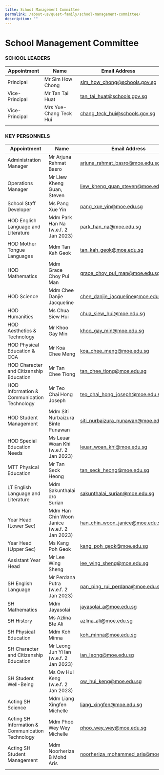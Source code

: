 ```yaml
---
title: School Management Committee
permalink: /about-us/quest-family/school-management-committee/
description: ""
---
```

School Management Committee
===========================

### SCHOOL LEADERS

| Appointment |Name | Email Address |
| -------- | -------- | -------- |
| Principal    | Mr Sim How Chong     | <a href = "mailto: sim_how_chong@schools.gov.sg"> sim_how_chong@schools.gov.sg</a>      |
| Vice-Principal    | Mr Tan Tai Huat     | <a href = "mailto: tan_tai_huat@schools.gov.sg"> tan_tai_huat@schools.gov.sg</a>      |
| Vice-Principal    | Mrs Yue-Chang Teck Hui    | <a href = "mailto: chang_teck_hui@schools.gov.sg"> chang_teck_hui@schools.gov.sg</a>      |
| | | |

### KEY PERSONNELS

| Appointment |Name | Email Address |
| -------- | -------- | -------- |
| Administration Manager   | Mr Arjuna Rahmat Basro   | <a href = "mailto: arjuna_rahmat_basro@moe.edu.sg"> arjuna_rahmat_basro@moe.edu.sg</a>      |
| Operations Manager   | Mr Liew Kheng Guan, Steven   | <a href = "mailto: liew_kheng_guan_steven@moe.edu.sg"> liew_kheng_guan_steven@moe.edu.sg</a>      |
| School Staff Developer   | Ms Pang Xue Yin| <a href = "mailto: pang_xue_yin@moe.edu.sg"> pang_xue_yin@moe.edu.sg</a>      |
| HOD English Language and Literature | Mdm Park Han Na (w.e.f. 2 Jan 2023)  | <a href = "mailto: park_han_na@moe.edu.sg "> park_han_na@moe.edu.sg</a>    |
| HOD Mother Tongue Languages   | Mdm Tan Kah Geok | <a href = "tan_kah_geok@moe.edu.sg"> tan_kah_geok@moe.edu.sg</a>      |
| HOD Mathematics | Mdm Grace Choy Pui Man | <a href = "grace_choy_pui_man@moe.edu.sg"> grace_choy_pui_man@moe.edu.sg</a>      |
| HOD Science  | Mdm Chee Danjie Jacqueline | <a href = "chee_danjie_jacqueline@moe.edu.sg"> chee_danjie_jacqueline@moe.edu.sg</a>      |
| HOD Humanities   | Ms Chua Siew Hui   | <a href = "mailto: chua_siew_hui@moe.edu.sg"> chua_siew_hui@moe.edu.sg</a>      |
| HOD Aesthetics & Technology   | Mr Khoo Gay Min | <a href = "khoo_gay_min@moe.edu.sg"> khoo_gay_min@moe.edu.sg</a>      |
| HOD Physical Education & CCA   | Mr Koa Chee Meng | <a href = "koa_chee_meng@moe.edu.sg"> koa_chee_meng@moe.edu.sg</a>      |
| HOD Character and Citizenship Education | Mr Tan Chee Tiong | <a href = "tan_chee_tiong@moe.edu.sg"> tan_chee_tiong@moe.edu.sg</a>      |
| HOD  Information & Communication Technology | Mr Teo Chai Hong Joseph | <a href = "teo_chai_hong_joseph@moe.edu.sg"> teo_chai_hong_joseph@moe.edu.sg</a>      |
| HOD Student Management | Mdm Siti Nurbaizura Binte Punawan | <a href = "siti_nurbaizura_punawan@moe.edu.sg"> siti_nurbaizura_punawan@moe.edu.sg</a>      |
| HOD Special Education Needs | Ms Leuar Woan Khi (w.e.f. 2 Jan 2023)| <a href = "leuar_woan_khi@moe.gov.sg"> leuar_woan_khi@moe.edu.sg</a>      |
| MTT Physical Education  | Mr Tan Seck Heong     | <a href = "mailto: tan_seck_heong@moe.edu.sg"> tan_seck_heong@moe.edu.sg </a>      |
| LT English Language and Literature  | Mdm Sakunthalai d/o Surian     | <a href = "mailto: sakunthalai_surian@moe.edu.sg"> sakunthalai_surian@moe.edu.sg</a>      |
| Year Head (Lower Sec)| Mdm Han Chin Woon Janice (w.e.f. 2 Jan 2023) | <a href = "han_chin_woon_janice@moe.edu.sg"> han_chin_woon_janice@moe.edu.sg</a>      |
| Year Head (Upper Sec)| Ms Kang Poh Geok | <a href = "kang_poh_geok@moe.edu.sg"> kang_poh_geok@moe.edu.sg</a>      |
| Assistant Year Head| Mr Lee Wing Sheng | <a href = "lee_wing_sheng@moe.edu.sg"> lee_wing_sheng@moe.edu.sg</a>      |
| SH English Language| Mr Perdana Putra (w.e.f. 2 Jan 2023) | <a href = "pan_ping_rui_perdana@moe.edu.sg"> pan_ping_rui_perdana@moe.edu.sg</a>      |
| SH Mathematics| Mdm Jayasolai | <a href = "jayasolai_a@moe.edu.sg"> jayasolai_a@moe.edu.sg</a>      |
| SH History| Ms Azlina Bte Ali | <a href = "azlina_ali@moe.edu.sg"> azlina_ali@moe.edu.sg</a>      |
| SH Physical Education| Mdm Koh Minna | <a href = "koh_minna@moe.edu.sg"> koh_minna@moe.edu.sg</a>      |
| SH Character and Citizenship Education | Mr Leong Jun Yi Ian  (w.e.f. 2 Jan 2023) | <a href = "ian_leong@moe.edu.sg"> ian_leong@moe.edu.sg</a>      |
| SH Student Well-Being | Ms Ow Hui Keng  (w.e.f. 2 Jan 2023) | <a href = "ow_hui_keng@moe.edu.sg"> ow_hui_keng@moe.edu.sg</a>      |
| Acting SH Science | Mdm Liang Xingfen Michelle | <a href = "liang_xingfen@moe.edu.sg"> liang_xingfen@moe.edu.sg</a>      |
| Acting SH Information & Communication Technology | Mdm Phoo Wey Wey Michelle | <a href = "phoo_wey_wey@moe.edu.sg"> phoo_wey_wey@moe.edu.sg</a>      |
| Acting SH Student Management | Mdm Noorheriza B Mohd Aris | <a href = "noorheriza_mohammed_aris@moe.edu.sg"> noorheriza_mohammed_aris@moe.edu.sg</a>      |
| | | |

<br>